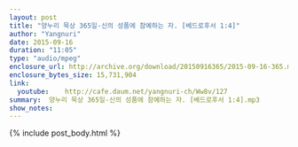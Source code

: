 ```yaml
---
layout: post
title: "양누리 묵상 365일-신의 성품에 참예하는 자. [베드로후서 1:4]"
author: "Yangnuri"
date: 2015-09-16
duration: "11:05"
type: "audio/mpeg"
enclosure_url: http://archive.org/download/20150916365/2015-09-16-365.mp3
enclosure_bytes_size: 15,731,904       
link:
  youtube:    http://cafe.daum.net/yangnuri-ch/Ww8v/127
summary:  양누리 묵상 365일-신의 성품에 참예하는 자. [베드로후서 1:4].mp3
show_notes:
---
```

{% include post_body.html %}
